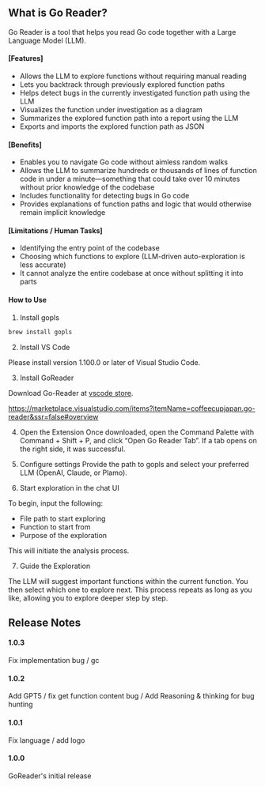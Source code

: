 ## What is Go Reader?
Go Reader is a tool that helps you read Go code together with a Large Language Model (LLM).

#### [Features]

- Allows the LLM to explore functions without requiring manual reading
- Lets you backtrack through previously explored function paths
- Helps detect bugs in the currently investigated function path using the LLM
- Visualizes the function under investigation as a diagram
- Summarizes the explored function path into a report using the LLM
- Exports and imports the explored function path as JSON

#### [Benefits]

- Enables you to navigate Go code without aimless random walks
- Allows the LLM to summarize hundreds or thousands of lines of function code in under a minute—something that could take over 10 minutes without prior knowledge of the codebase
- Includes functionality for detecting bugs in Go code
- Provides explanations of function paths and logic that would otherwise remain implicit knowledge

#### [Limitations / Human Tasks]
- Identifying the entry point of the codebase
- Choosing which functions to explore (LLM-driven auto-exploration is less accurate)
- It cannot analyze the entire codebase at once without splitting it into parts

#### How to Use
1. Install gopls

```bash
brew install gopls
```

2. Install VS Code

Please install version 1.100.0 or later of Visual Studio Code.

3. Install GoReader

Download Go-Reader at [vscode store](https://marketplace.visualstudio.com/items?itemName=coffeecupjapan.go-reader&ssr=false#overview).

https://marketplace.visualstudio.com/items?itemName=coffeecupjapan.go-reader&ssr=false#overview 

4. Open the Extension
Once downloaded, open the Command Palette with Command + Shift + P, and click “Open Go Reader Tab”. If a tab opens on the right side, it was successful.

5. Configure settings
Provide the path to gopls and select your preferred LLM (OpenAI, Claude, or Plamo).

6. Start exploration in the chat UI

To begin, input the following:

- File path to start exploring
- Function to start from
- Purpose of the exploration

This will initiate the analysis process.

7. Guide the Exploration

The LLM will suggest important functions within the current function. You then select which one to explore next. This process repeats as long as you like, allowing you to explore deeper step by step.

## Release Notes

#### 1.0.3

Fix implementation bug / gc

#### 1.0.2

Add GPT5 / fix get function content bug / Add Reasoning & thinking for bug hunting

#### 1.0.1

Fix language / add logo

#### 1.0.0

GoReader's initial release
